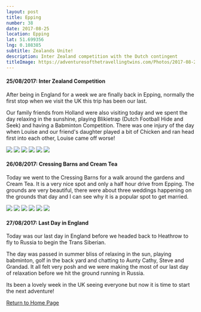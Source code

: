 ```yaml
---
layout: post
title: Epping
number: 38
date: 2017-08-25
location: Epping
lat: 51.699356
lng: 0.108385
subtitle: Zealands Unite!
description: Inter Zealand competition with the Dutch contingent
titleImage: https://adventuresofthetravellingtwins.com/Photos/2017-08-25-Epping/cover-min.JPG
---
```


<h4>25/08/2017: Inter Zealand Competition</h4>

After being in England for a week we are finally back in Epping, normally the first stop when we visit the UK this trip has been our last.

Our family friends from Holland were also visiting today and we spent the day relaxing in the sunshine, playing Blikietrap (Dutch Football Hide and Seek) and having a Babminton Competition. There was one injury of the day when Louise and our friend's daughter played a bit of Chicken and ran head first into each other, Louise came off worse!

<img src="https://adventuresofthetravellingtwins.com/Photos/2017-08-25-Epping/day11-min.JPG" class="image1">
<img src="https://adventuresofthetravellingtwins.com/Photos/2017-08-25-Epping/day12-min.JPG" class="image1">
<img src="https://adventuresofthetravellingtwins.com/Photos/2017-08-25-Epping/day13-min.JPG" class="image1">
<img src="https://adventuresofthetravellingtwins.com/Photos/2017-08-25-Epping/day14-min.JPG" class="image1">
<img src="https://adventuresofthetravellingtwins.com/Photos/2017-08-25-Epping/day15-min.JPG" class="image1">
<img src="https://adventuresofthetravellingtwins.com/Photos/2017-08-25-Epping/day16-min.JPG" class="image1">

<h4>26/08/2017: Cressing Barns and Cream Tea</h4>

Today we went to the Cressing Barns for a walk around the gardens and Cream Tea. It is a very nice spot and only a half hour drive from Epping. The grounds are very beautiful, there were about three weddings happening on the grounds that day and I can see why it is a popular spot to get married. 

<img src="https://adventuresofthetravellingtwins.com/Photos/2017-08-25-Epping/day21-min.JPG" class="image1">
<img src="https://adventuresofthetravellingtwins.com/Photos/2017-08-25-Epping/day22-min.JPG" class="image1">
<img src="https://adventuresofthetravellingtwins.com/Photos/2017-08-25-Epping/day23-min.JPG" class="image1">
<img src="https://adventuresofthetravellingtwins.com/Photos/2017-08-25-Epping/day24-min.JPG" class="image1">
<img src="https://adventuresofthetravellingtwins.com/Photos/2017-08-25-Epping/day25-min.JPG" class="image1">
<img src="https://adventuresofthetravellingtwins.com/Photos/2017-08-25-Epping/day26-min.JPG" class="image1">

<h4>27/08/2017: Last Day in England</h4>

Today was our last day in England before we headed back to Heathrow to fly to Russia to begin the Trans Siberian. 

The day was passed in summer bliss of relaxing in the sun, playing babminton, golf in the back yard and chatting to Aunty Cathy, Steve and Grandad. It all felt very posh and we were making the most of our last day of relaxation before we hit the ground running in Russia. 

Its been a lovely week in the UK seeing everyone but now it is time to start the next adventure!

<a href="https://adventuresofthetravellingtwins.com/">Return to Home Page</a>
